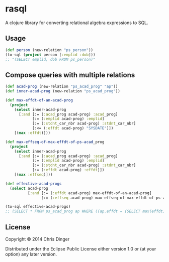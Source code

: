 # rasql

A clojure library for converting relational algebra expressions to SQL.

## Usage

``` clojure
(def person (new-relation "ps_person"))
(to-sql (project person [:emplid :dob]))
;; "(SELECT emplid, dob FROM ps_person)"
```

## Compose queries with multiple relations

```clojure
(def acad-prog (new-relation "ps_acad_prog" "ap"))
(def inner-acad-prog (new-relation "ps_acad_prog"))

(def max-effdt-of-an-acad-prog
  (project
    (select inner-acad-prog
      [:and [:= (:acad_prog acad-prog) :acad_prog]
            [:= (:emplid acad-prog) :emplid]
            [:= (:stdnt_car_nbr acad-prog) :stdnt_car_nbr]
            [:<= (:effdt acad-prog) "SYSDATE"]])
    [(max :effdt)]))

(def max-effseq-of-max-effdt-of-ps-acad_prog
  (project
    (select inner-acad-prog
      [:and [:= (:acad_prog acad-prog) :acad_prog]
            [:= (:emplid acad-prog) :emplid]
            [:= (:stdnt_car_nbr acad-prog) :stdnt_car_nbr]
            [:= (:effdt acad-prog) :effdt]])
    [(max :effseq)]))

(def effective-acad-progs
  (select acad-prog
          [:and [:= (:effdt acad-prog) max-effdt-of-an-acad-prog]
                [:= (:effseq acad-prog) max-effseq-of-max-effdt-of-ps-acad_prog]]))

(to-sql effective-acad-progs)
;; (SELECT * FROM ps_acad_prog ap WHERE ((ap.effdt = (SELECT max(effdt) FROM ps_acad_prog WHERE ((ap.acad_prog = acad_prog) AND (ap.emplid = emplid) AND (ap.stdnt_car_nbr = stdnt_car_nbr) AND (ap.effdt <= SYSDATE)))) AND (ap.effseq = (SELECT max(effseq) FROM ps_acad_prog WHERE ((ap.acad_prog = acad_prog) AND (ap.emplid = emplid) AND (ap.stdnt_car_nbr = stdnt_car_nbr) AND (ap.effdt = effdt))))))
```

## License

Copyright © 2014 Chris Dinger

Distributed under the Eclipse Public License either version 1.0 or (at
your option) any later version.
